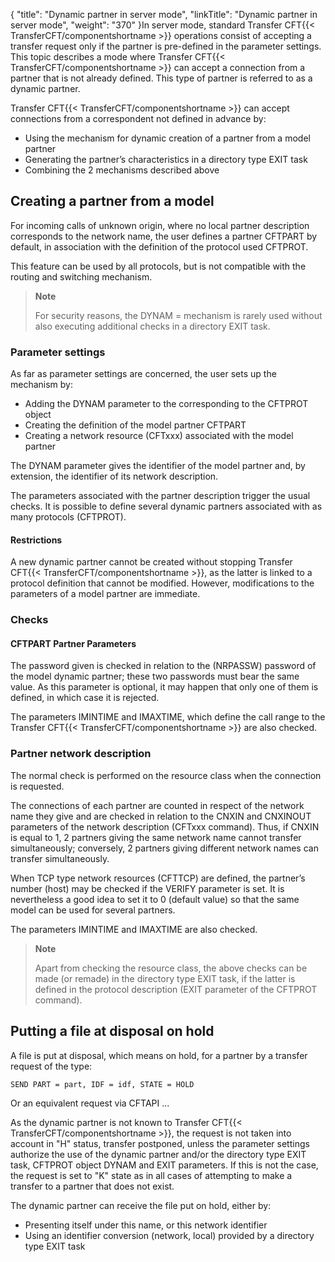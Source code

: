 {
    "title": "Dynamic  partner in server mode",
    "linkTitle": "Dynamic partner in server mode",
    "weight": "370"
}In server mode, standard Transfer CFT{{< TransferCFT/componentshortname  >}} operations consist of accepting
a transfer request only if the partner is pre-defined in the parameter
settings. This topic describes a mode where Transfer CFT{{< TransferCFT/componentshortname  >}} can accept a
connection from a partner that is not already defined. This type of partner
is referred to as a dynamic partner.

Transfer CFT{{< TransferCFT/componentshortname  >}} can accept connections from a correspondent not defined
in advance by:

- Using the mechanism
    for dynamic creation of a partner from a model partner
- Generating the
    partner’s characteristics in a directory type EXIT task
- Combining the 2
    mechanisms described above

## Creating a partner from a model

For incoming calls of unknown origin, where no local partner description
corresponds to the network name, the user defines a partner CFTPART
by default, in association with the definition of the protocol used CFTPROT.

This feature can be used by all protocols, but is not compatible with
the routing and switching mechanism.

> **Note**
>
> For security reasons, the
> DYNAM = mechanism is rarely used
> without also executing additional checks in a directory EXIT task.

### Parameter settings

As far as parameter settings are concerned, the user sets up the mechanism
by:

- Adding the DYNAM
    parameter to the corresponding to the CFTPROT object
- Creating the definition
    of the model partner CFTPART
- Creating a network
    resource (CFTxxx) associated with the model partner

The DYNAM parameter gives the identifier of the model partner and, by
extension, the identifier of its network description.

The parameters associated with the partner description trigger the usual
checks. It is possible to define several dynamic partners associated with
as many protocols (CFTPROT).

#### Restrictions

A new dynamic partner cannot be created without stopping Transfer CFT{{< TransferCFT/componentshortname  >}},
as the latter is linked to a protocol definition that cannot be modified.
However, modifications to the parameters of a model partner are immediate.

### Checks

#### CFTPART Partner Parameters

The password given is checked in relation to the (NRPASSW) password
of the model dynamic partner; these two passwords must bear the same value.
As this parameter is optional, it may happen that only one of them is
defined, in which case it is rejected.

The parameters IMINTIME and IMAXTIME, which define the call range to
the Transfer CFT{{< TransferCFT/componentshortname  >}} are also checked.

### Partner network description

The normal check is performed on the resource class when the connection
is requested.

The connections of each partner are counted in respect of the network
name they give and are checked in relation to the CNXIN and CNXINOUT parameters
of the network description (CFTxxx command). Thus, if CNXIN is equal to
1, 2 partners giving the same network name cannot transfer simultaneously;
conversely, 2 partners giving different network names can transfer simultaneously.

When TCP type network resources (CFTTCP) are defined, the partner’s
number (host) may be checked if the VERIFY parameter is set. It is nevertheless
a good idea to set it to 0 (default value) so that the same model can
be used for several partners.

The parameters IMINTIME and IMAXTIME are also checked.

> **Note**
>
> Apart
> from checking the resource class, the above checks can be made (or remade)
> in the directory type EXIT task, if the latter is defined in the protocol
> description (EXIT parameter of the CFTPROT command).

## Putting a file at disposal on hold

A file is put at disposal, which means on hold, for a partner by a transfer
request of the type:

```
SEND PART = part, IDF = idf, STATE = HOLD
```

Or an equivalent request via CFTAPI ...

As the dynamic partner is not known to Transfer CFT{{< TransferCFT/componentshortname  >}}, the request is
not taken into account in "H" status, transfer postponed, unless
the parameter settings authorize the use of the dynamic partner and/or
the directory type EXIT task, CFTPROT object DYNAM and EXIT parameters.
If this is not the case, the request is set to "K" state as
in all cases of attempting to make a transfer to a partner that does not
exist.

The dynamic partner can receive the file put on hold, either by:

- Presenting itself
    under this name, or this network identifier
- Using an identifier
    conversion (network, local) provided by a directory type EXIT task
